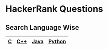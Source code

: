 # HackerRank Questions

## Search Language Wise 
|[C](https://github.com/C-a-thing/Code-Insight/blob/main/HackerRank/C/C.md)|[C++](https://github.com/C-a-thing/Code-Insight/blob/main/HackerRank/C%2B%2B/C%2B%2B.md)|[Java](https://github.com/C-a-thing/Code-Insight/blob/main/HackerRank/JAVA/JAVA.md)|[Python](https://github.com/C-a-thing/Code-Insight/blob/main/HackerRank/PYTHON/Python.md)|
|---|---|---|---|


<!-- ## Questions on Hackerrank

| Qu no | Title       |  Language   | Tags |      | Time   | Space  | Difficulty  |     | Approach    | 
| --    | ----------- | ----------- | ---  | ---- | -----  |  ---   | ----------- | --- | ----------- |
| 1     | -----       | ----------- | [Array](./Arrays/Arrays_README.md) |
| 2     | ----        | -->
